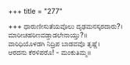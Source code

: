+++
title = "277"

+++
ಧಾರುಣೀಸುತೆಯವೊಲು ದೃಢಮನಸ್ಕರದಾರು?।  
ಮಾರೀಚಹರಿಣವಡ್ಡಾಡಲೇನಾಯ್ತು?॥  
ವಾರಿಧಿಯೊಳಡಗಿ ನಿದ್ರಿಪ ಬಾಡವವೊ ತೃಷ್ಣೆ।  
ಆರದನು ಕೆರಳಿಪರೊ! - ಮಂಕುತಿಮ್ಮ॥  
